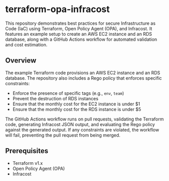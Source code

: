 # terraform-opa-infracost

This repository demonstrates best practices for secure Infrastructure as Code (IaC) using Terraform, Open Policy Agent (OPA), and Infracost. It features an example setup to create an AWS EC2 instance and an RDS database, along with a GitHub Actions workflow for automated validation and cost estimation.

## Overview

The example Terraform code provisions an AWS EC2 instance and an RDS database. The repository also includes a Rego policy that enforces specific constraints:

- Enforce the presence of specific tags (e.g., `env`, `team`)
- Prevent the destruction of RDS instances
- Ensure that the monthly cost for the EC2 instance is under $1
- Ensure that the monthly cost for the RDS instance is under $5

The GitHub Actions workflow runs on pull requests, validating the Terraform code, generating Infracost JSON output, and evaluating the Rego policy against the generated output. If any constraints are violated, the workflow will fail, preventing the pull request from being merged.

## Prerequisites

- Terraform v1.x
- Open Policy Agent (OPA)
- Infracost 

